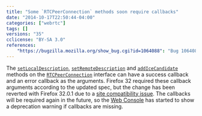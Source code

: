 ```yaml
---
title: "Some `RTCPeerConnection` methods soon require callbacks"
date: "2014-10-17T22:50:44-04:00"
categories: ["webrtc"]
tags: []
versions: "35"
cclicense: "BY-SA 3.0"
references:
    "https://bugzilla.mozilla.org/show_bug.cgi?id=1064088": "Bug 1064088 – PeerConnection should log deprecation warnings when required callbacks are missing."
---
```

The [`setLocalDescription`](https://developer.mozilla.org/en-US/docs/Web/API/RTCPeerConnection.setLocalDescription), [`setRemoteDescription`](https://developer.mozilla.org/en-US/docs/Web/API/RTCPeerConnection.setRemoteDescription) and [`addIceCandidate`](https://developer.mozilla.org/en-US/docs/Web/API/RTCPeerConnection.addIceCandidate) methods on the [`RTCPeerConnection`](https://developer.mozilla.org/en-US/docs/Web/API/RTCPeerConnection) interface can have a success callback and an error callback as the arguments. Firefox 32 required these callback arguments according to the updated spec, but the change has been reverted with Firefox 32.0.1 due to a [site compatibility issue](https://bugzilla.mozilla.org/show_bug.cgi?id=1063971). The callbacks will be required again in the future, so the [Web Console](https://developer.mozilla.org/en-US/docs/Tools/Web_Console) has started to show a deprecation warning if callbacks are missing.
